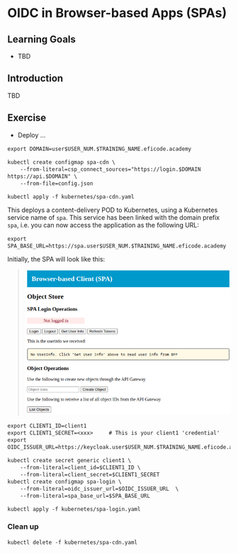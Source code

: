 # OIDC in Browser-based Apps (SPAs)

## Learning Goals

- TBD

## Introduction

TBD

## Exercise

- Deploy ...

```console
export DOMAIN=user$USER_NUM.$TRAINING_NAME.eficode.academy
```

```console
kubectl create configmap spa-cdn \
    --from-literal=csp_connect_sources="https://login.$DOMAIN https://api.$DOMAIN" \
    --from-file=config.json
```

```console
kubectl apply -f kubernetes/spa-cdn.yaml
```

This deploys a content-delivery POD to Kubernetes, using a Kubernetes
service name of `spa`. This service has been linked with the domain
prefix `spa`, i.e. you can now access the application as the following
URL:

```console
export SPA_BASE_URL=https://spa.user$USER_NUM.$TRAINING_NAME.eficode.academy
```

Initially, the SPA will look like this:

> ![SPA login screen](images/spa-login.png)


```console
export CLIENT1_ID=client1
export CLIENT1_SECRET=<xxx>     # This is your client1 'credential'
export OIDC_ISSUER_URL=https://keycloak.user$USER_NUM.$TRAINING_NAME.eficode.academy/auth/realms/myrealm
```

```console
kubectl create secret generic client1 \
    --from-literal=client_id=$CLIENT1_ID \
    --from-literal=client_secret=$CLIENT1_SECRET
kubectl create configmap spa-login \
    --from-literal=oidc_issuer_url=$OIDC_ISSUER_URL  \
    --from-literal=spa_base_url=$SPA_BASE_URL
```

```console
kubectl apply -f kubernetes/spa-login.yaml
```




### Clean up

```console
kubectl delete -f kubernetes/spa-cdn.yaml
```
